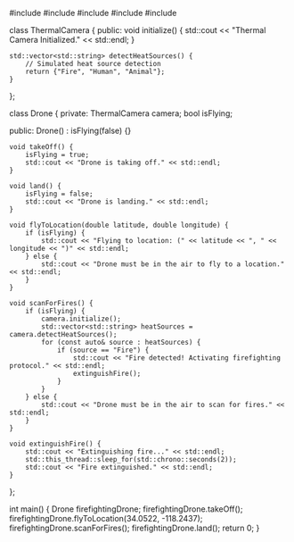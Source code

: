 #include <iostream>
#include <vector>
#include <string>
#include <thread>
#include <chrono>

class ThermalCamera {
public:
    void initialize() {
        std::cout << "Thermal Camera Initialized." << std::endl;
    }

    std::vector<std::string> detectHeatSources() {
        // Simulated heat source detection
        return {"Fire", "Human", "Animal"};
    }
};

class Drone {
private:
    ThermalCamera camera;
    bool isFlying;

public:
    Drone() : isFlying(false) {}

    void takeOff() {
        isFlying = true;
        std::cout << "Drone is taking off." << std::endl;
    }

    void land() {
        isFlying = false;
        std::cout << "Drone is landing." << std::endl;
    }

    void flyToLocation(double latitude, double longitude) {
        if (isFlying) {
            std::cout << "Flying to location: (" << latitude << ", " << longitude << ")" << std::endl;
        } else {
            std::cout << "Drone must be in the air to fly to a location." << std::endl;
        }
    }

    void scanForFires() {
        if (isFlying) {
            camera.initialize();
            std::vector<std::string> heatSources = camera.detectHeatSources();
            for (const auto& source : heatSources) {
                if (source == "Fire") {
                    std::cout << "Fire detected! Activating firefighting protocol." << std::endl;
                    extinguishFire();
                }
            }
        } else {
            std::cout << "Drone must be in the air to scan for fires." << std::endl;
        }
    }

    void extinguishFire() {
        std::cout << "Extinguishing fire..." << std::endl;
        std::this_thread::sleep_for(std::chrono::seconds(2));
        std::cout << "Fire extinguished." << std::endl;
    }
};

int main() {
    Drone firefightingDrone;
    firefightingDrone.takeOff();
    firefightingDrone.flyToLocation(34.0522, -118.2437);
    firefightingDrone.scanForFires();
    firefightingDrone.land();
    return 0;
}
